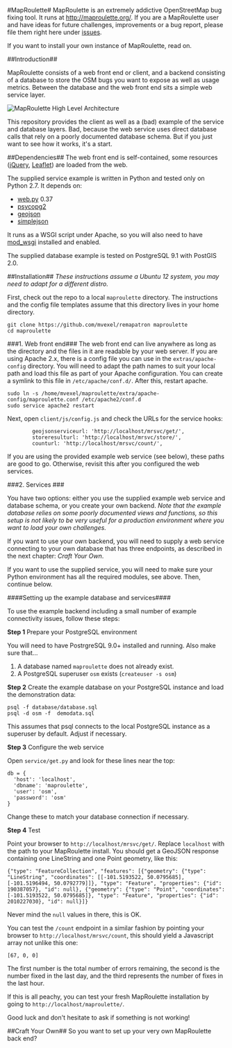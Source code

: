 #MapRoulette#
MapRoulette is an extremely addictive OpenStreetMap bug fixing tool. It runs at <http://maproulette.org/>. If you are a MapRoulette user and have ideas for future challenges, improvements or a bug report, please file them right here under [issues](https://github.com/mvexel/remapatron/issues).

If you want to install your own instance of MapRoulette, read on.

##Introduction##

MapRoulette consists of a web front end or client, and a backend consisting of a database to store the OSM bugs you want to expose as well as usage metrics. Between the database and the web front end sits a simple web service layer.

![MapRoulette High Level Architecture](https://www.dropbox.com/s/4ngbfjcn5yeg2sg/MapRouletteArchitecture.png?dl=1 "Maproulette High Level Architecture")

This repository provides the client as well as a (bad) example of the service and database layers. Bad, because the web service uses direct database calls that rely on a poorly documented database schema. But if you just want to see how it works, it's a start.

##Dependencies##
The web front end is self-contained, some resources ([jQuery](http://jquery.org/), [Leaflet](http://leafletjs.com)) are loaded from the web.

The supplied service example is written in Python and tested only on Python 2.7. It depends on:

* [web.py](http://webpy.org) 0.37
* [psycopg2](http://pypi.python.org/pypi/psycopg2)
* [geojson](http://pypi.python.org/pypi/geojson)
* [simplejson](http://pypi.python.org/pypi/simplejson)

It runs as a WSGI script under Apache, so you will also need to have [mod_wsgi](http://code.google.com/p/modwsgi/) installed and enabled.

The supplied database example is tested on PostgreSQL 9.1 with PostGIS 2.0.
  
##Installation##
_These instructions assume a Ubuntu 12 system, you may need to adapt for a different distro._

First, check out the repo to a local `maproulette` directory. The instructions and the config file templates assume that this directory lives in your home directory.

```
git clone https://github.com/mvexel/remapatron maproulette
cd maproulette
```

###1. Web front end###
The web front end can live anywhere as long as the directory and the files in it are readable by your web server. If you are using Apache 2.x, there is a config file you can use in the `extras/apache-config` directory. You will need to adapt the path names to suit your local path and load this file as part of your Apache configuration. You can create a symlink to this file in `/etc/apache/conf.d/`. After this, restart apache.

```
sudo ln -s /home/mvexel/maproulette/extra/apache-config/maproulette.conf /etc/apache2/conf.d
sudo service apache2 restart
```

Next, open `client/js/config.js` and check the URLs for the service hooks:
 
```
        geojsonserviceurl: 'http://localhost/mrsvc/get/',
        storeresulturl: 'http://localhost/mrsvc/store/',
        counturl: 'http://localhost/mrsvc/count/',
```

If you are using the provided example web service (see below), these paths are good to go. Otherwise, revisit this after you configured the web services.

###2. Services ###

You have two options: either you use the supplied example web service and database schema, or you create your own backend. _Note that the example database relies on some poorly documented views and functions, so this setup is not likely to be very useful for a production environment where you want to load your own challenges._

If you want to use your own backend, you will need to supply a web service connecting to your own database that has three endpoints, as described in the next chapter: *Craft Your Own*. 

If you want to use the supplied service, you will need to make sure your Python environment has all the required modules, see above. Then, continue below.

####Setting up the example database and services####

To use the example backend including a small number of example connectivity issues, follow these steps:

__Step 1__ Prepare your PostgreSQL environment

You will need to have PostrgreSQL 9.0+ installed and running. Also make sure that...

1. A database named `maproulette` does not already exist.
1. A PostgreSQL superuser `osm` exists (`createuser -s osm`)

__Step 2__ Create the example database on your PostgreSQL instance and load the demonstration data:

```
psql -f database/database.sql
psql -d osm -f  demodata.sql
```
This assumes that psql connects to the local PostgreSQL instance as a superuser by default. Adjust if necessary.

__Step 3__ Configure the web service

Open `service/get.py` and look for these lines near the top:

```
db = {
  'host': 'localhost', 
  'dbname': 'maproulette', 
  'user': 'osm', 
  'password': 'osm'
}
```

Change these to match your database connection if necessary.

__Step 4__ Test

Point your browser to `http://localhost/mrsvc/get/`. Replace `localhost` with the path to your MapRoulette install. You should get a GeoJSON response containing one LineString and one Point geometry, like this:

```
{"type": "FeatureCollection", "features": [{"geometry": {"type": "LineString", "coordinates": [[-101.5193522, 50.0795685], [-101.5196494, 50.0792779]]}, "type": "Feature", "properties": {"id": 190387057}, "id": null}, {"geometry": {"type": "Point", "coordinates": [-101.5193522, 50.0795685]}, "type": "Feature", "properties": {"id": 2010227030}, "id": null}]}
```

Never mind the `null` values in there, this is OK. 

You can test the `/count` endpoint in a similar fashion by pointing your browser to `http://localhost/mrsvc/count`, this should yield a Javascript array not unlike this one:

```
[67, 0, 0]
``` 

The first number is the total number of errors remaining, the second is the number fixed in the last day, and the third represents the number of fixes in the last hour.

If this is all peachy, you can test your fresh MapRoulette installation by going to `http://localhost/maproulette/`.

Good luck and don't hesitate to ask if something is not working!

##Craft Your Own##
So you want to set up your very own MapRoulette back end?

